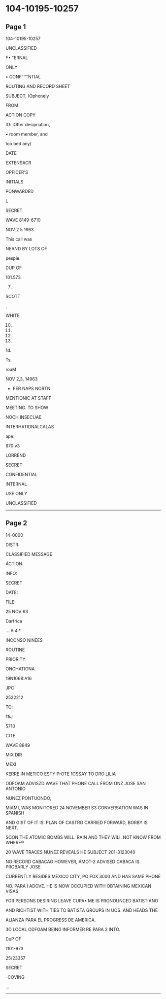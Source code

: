 # 104-10195-10257

## Page 1

104-10195-10257

UNCLASSIFIED

F• "ERNAL

ONLY

• CONF' ""NTIAL

ROUTING AND RECORD SHEET

SUBJECT, (Ophonely

FROM

ACTION COPY

IO: lOtter desipnation,

• room member, and

too bed any)

DATE

EXTENSACR

OPFICER'S

INITIALS

PONWARDED

L

SECRET

WAVE 8149-6710

NOV 2 5 1963

This call was

NEAND BY LOTS OF

pespie.

DUP OF

101.573

7.

SCOTT

.

WHITE

10.

11.

12.

13.

1d.

Ts.

roaM

NOV 2,3, 14963

- FER NAPS NORTN

MENTIONIC AT STAFF

MEETING. TO SHOW

NOCH INSECUAE

INTERHATIDNALCALAS

ape:

670 v3

LORREND

SECRET

CONFIDENTIAL

INTERNAL

USE ONLY

UNCLASSIFIED

---

## Page 2

14-0000

DISTR:

CLASSIFIED MESSAGE

ÁCTION:

INFO:

SECRET

DATE:

FILE:

25 NOV 63

Darfrica

... A 4.*

INCONSO NINEES

ROUTINE

PRIORITY

ONCHATIONA

19N1068:A16

JPC

2522212

TO:

11iJ

5710

CITE

WAVE 8849

MIX DIR

MEXI

KERRE IN METICO ESTY PrOTE 1OSSAY TO DRO LILIA

ODFOAM ADVISZD WAVE THAT PHONE CALL FROM ONZ JOSE SAN ANTONIO

NUNEZ PONTUONDO,

MIAMI, WAS MONITORED 24 NOVEMBER S3 CONVERSATION WAS IN SPANISH

AND GIST OF IT IS: PLAN OF CASTRO CARRIED FORWARD, BORBY IS NEXT.

SOON THE ATOMIC BOMBS WILL. RAIN AND THEY WILI. NOT KNOW FROM WHERE®

20 WAVE TRACES NUNEZ REVEALS HE SUBJECT 201-3123040

NO RECORD CABACAO HOWEVER, ÁMOT-2 ADVISED CABACA IS PROBARLY JOSE

CURRENTLY RESIDES MEXICO CITY, PO FOX 3000 AND HAS SAME PHONE

NO. PARA I ADOVE. HE IS NOW OCCUPIED WITH OBTAINING MEXICAN VISAS

FOR PERSONS DESIRING LEAVE CUPA• ME IS PRONOUNCED BATISTIANO

AND RICHTIST WITH TIES TO BATISTA GROUPS IN UOS. AND HEADS THE

ALIANZA PARA EL PROGRESS DE AMERICA.

3O LOCAL ODFOAM BEING INFORMER RE PARA 2 INTO.

DuP OF

1101-973

25/23357

SECRET

-COVING

...

---

